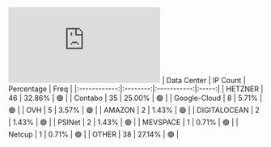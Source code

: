 ![Diagramm](https://github.com/obajay/StateSync-snapshots/blob/main/Projects/Lava/1/README.md)
| Data Center | IP Count | Percentage | Freq |
|:------------:|:--------:|:-----------:|:-----:|
| HETZNER | 46 | 32.86% | 🟢 |
| Contabo | 35 | 25.00% | 🟢 |
| Google-Cloud | 8 | 5.71% | 🟢 |
| OVH | 5 | 3.57% | 🟢 |
| AMAZON | 2 | 1.43% | 🟢 |
| DIGITALOCEAN | 2 | 1.43% | 🟢 |
| PSINet | 2 | 1.43% | 🟢 |
| MEVSPACE | 1 | 0.71% | 🟢 |
| Netcup | 1 | 0.71% | 🟢 |
| OTHER | 38 | 27.14% | 🟢 |